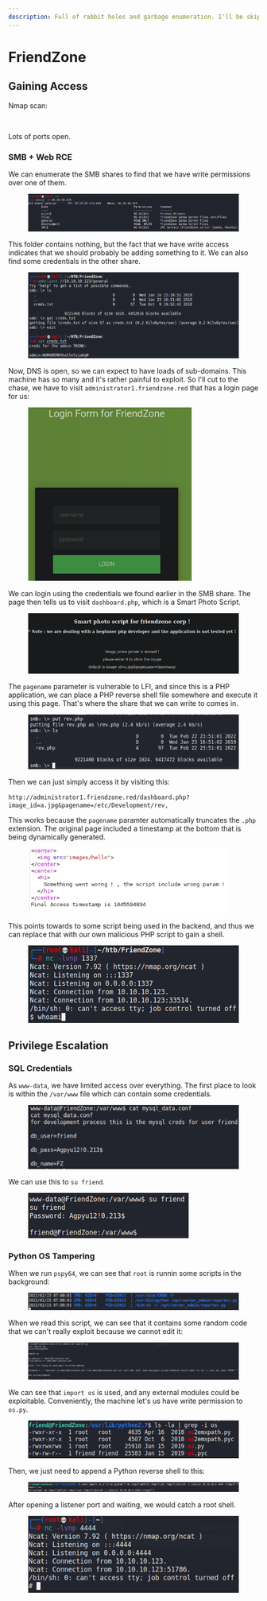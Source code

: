 ```yaml
---
description: Full of rabbit holes and garbage enumeration. I'll be skipping them.
---
```


# FriendZone

## Gaining Access

Nmap scan:

<figure><img src="../../../.gitbook/assets/image (11) (2) (1).png" alt=""><figcaption></figcaption></figure>

Lots of ports open.

### SMB + Web RCE

We can enumerate the SMB shares to find that we have write permissions over one of them.

<figure><img src="../../../.gitbook/assets/image (11) (1) (1) (3).png" alt=""><figcaption></figcaption></figure>

This folder contains nothing, but the fact that we have write access indicates that we should probably be adding something to it. We can also find some credentials in the other share.&#x20;

<figure><img src="../../../.gitbook/assets/image (53) (2).png" alt=""><figcaption></figcaption></figure>

&#x20;Now, DNS is open, so we can expect to have loads of sub-domains. This machine has so many and it's rather painful to exploit. So I'll cut to the chase, we have to visit `administrator1.friendzone.red` that has a login page for us:

<figure><img src="../../../.gitbook/assets/image (26) (7).png" alt=""><figcaption></figcaption></figure>

We can login using the credentials we found earlier in the SMB share. The page then tells us to visit `dashboard.php`, which is a Smart Photo Script.

<figure><img src="../../../.gitbook/assets/image (13) (1).png" alt=""><figcaption></figcaption></figure>

The `pagename` parameter is vulnerable to LFI, and since this is a PHP application, we can place a PHP reverse shell file somewhere and execute it using this page. That's where the share that we can write to comes in.

<figure><img src="../../../.gitbook/assets/image (57) (5).png" alt=""><figcaption></figcaption></figure>

Then we can just simply access it by visiting this:

```
http://administrator1.friendzone.red/dashboard.php?image_id=a.jpg&pagename=/etc/Development/rev,
```

This works because the `pagename` paramter automatically truncates the `.php` extension. The original page included a timestamp at the bottom that is being dynamically generated.

<figure><img src="../../../.gitbook/assets/image (127) (2).png" alt=""><figcaption></figcaption></figure>

This points towards to some script being used in the backend, and thus we can replace that with our own malicious PHP script to gain a shell.

<figure><img src="../../../.gitbook/assets/image (1) (1) (1) (1).png" alt=""><figcaption></figcaption></figure>

## Privilege Escalation

### SQL Credentials

As `www-data`, we have limited access over everything. The first place to look is within the `/var/www` file which can contain some credentials.

<figure><img src="../../../.gitbook/assets/image (21) (2).png" alt=""><figcaption></figcaption></figure>

We can use this to `su friend`.

<figure><img src="../../../.gitbook/assets/image (55) (2).png" alt=""><figcaption></figcaption></figure>

### Python OS Tampering

When we run `pspy64`, we can see that `root` is runnin some scripts in the background:

<figure><img src="../../../.gitbook/assets/image (167) (2).png" alt=""><figcaption></figcaption></figure>

When we read this script, we can see that it contains some random code that we can't really exploit because we cannot edit it:

<figure><img src="../../../.gitbook/assets/image (29) (1).png" alt=""><figcaption></figcaption></figure>

We can see that `import os` is used, and any external modules could be exploitable. Conveniently, the machine let's us have write permission to `os.py`.

<figure><img src="../../../.gitbook/assets/image (33) (1).png" alt=""><figcaption></figcaption></figure>

Then, we just need to append a Python reverse shell to this:

<figure><img src="../../../.gitbook/assets/image (165) (6).png" alt=""><figcaption></figcaption></figure>

After opening a listener port and waiting, we would catch a root shell.

<figure><img src="../../../.gitbook/assets/image (70) (3).png" alt=""><figcaption></figcaption></figure>
